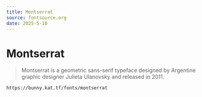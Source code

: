 ```yaml
---
title: Montserrat
source: fontsource.org
date: 2025-5-10
---
```


# Montserrat

> Montserrat is a geometric sans-serif typeface designed by Argentine graphic designer Julieta Ulanovsky and released in 2011.

```text title="Paste the font link in your Revenge app"
https://bunny.kat.tf/fonts/montserrat
```